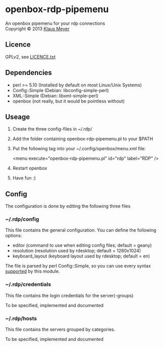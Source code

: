 # openbox-rdp-pipemenu

An openbox pipemenu for your rdp connections  
Copyright &copy; 2013 [Klaus Meyer][klaus_meyer_website]

## Licence

GPLv2, see [LICENCE.txt](LICENCE.txt)

## Dependencies

* perl >= 5.10 (Installed by default on most Linux/Unix Systems)
* Config::Simple (Debian: libconfig-simple-perl)
* XML::Simple (Debian: libxml-simple-perl)
* openbox (not really, but it would be pointless without)

## Useage
1. Create the three config-files in ~/.rdp/
2. Add the folder containing openbox-rdp-pipemenu.pl to your $PATH
3. Put the following tag into your ~/.config/openbox/menu.xml file:

	&lt;menu execute="openbox-rdp-pipemenu.pl" id="rdp" label="RDP" /&gt;
	
4. Restart openbox
5. Have fun :)

## Config

The configuration is done by editing the following three files

### ~/.rdp/config

This file contains the general configuration.
You can define the following options:

* editor (command to use when editing config files; default = geany)
* resolution (resolution used by rdesktop; default = 1280x1024)
* keyboard_layout (keyboard layout used by rdesktop; default = en)

The file is parsed by perl Config::Simple, so you can use every syntax [supported][config_syntax_supported] by this module.

### ~/.rdp/credentials

This file contains the login credentials for the server(-groups)

To be specified, implemented and documented

### ~/.rdp/hosts

This file contains the servers grouped by categories.

To be specified, implemented and documented

[klaus_meyer_website]: http://www.klaus-meyer.net/
[config_syntax_supported]: http://search.cpan.org/~sherzodr/Config-Simple-4.59/Simple.pm#ABOUT_CONFIGURATION_FILES